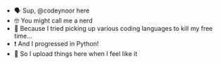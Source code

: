 - 🗣️ Sup, @codeynoor here
- 🤓 You might call me a nerd
- 💬 Because I tried picking up various coding languages to kill my free time...
- ❗ And I progressed in Python!
- 🤪 So I upload things here when I feel like it

<!---
itzAceOfficial/itzAceOfficial is a ✨ special ✨ repository because its `README.md` (this file) appears on your GitHub profile.
You can click the Preview link to take a look at your changes.
--->
